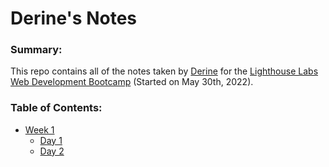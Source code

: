 # Derine's Notes

### Summary:

This repo contains all of the notes taken by [Derine](https://github.com/Enired) for the [Lighthouse Labs Web Development Bootcamp](https://www.lighthouselabs.ca/en/web-development-bootcamp) (Started on May 30th, 2022).

### Table of Contents:

* [Week 1](/week_1/)
  * [Day 1](/week_1/day_1/)
  * [Day 2](/week_1/day_2/)